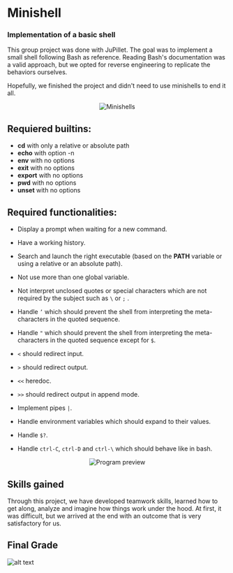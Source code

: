 # Minishell

### Implementation of a basic shell

This group project was done with JuPillet. The goal was to implement a small shell following Bash as reference. Reading Bash's documentation was a valid approach, but we opted for reverse engineering to replicate the behaviors ourselves.

Hopefully, we finished the project and didn't need to use minishells to end it all.

<p align="center">
  <img src="https://i.imgur.com/Dl1FaeZ.png" alt="Minishells" />
</p>

## Requiered builtins:

- **cd** with only a relative or absolute path
- **echo** with option -n
- **env** with no options
- **exit** with no options
- **export** with no options
- **pwd** with no options
- **unset** with no options

## Required functionalities:

- Display a prompt when waiting for a new command.
- Have a working history.
- Search and launch the right executable (based on the **PATH** variable or using a relative or an absolute path).
- Not use more than one global variable.
- Not interpret unclosed quotes or special characters which are not required by the subject such as `\` or `;` .
- Handle `’` which should prevent the shell from interpreting the meta-characters in the quoted sequence.
- Handle `"` which should prevent the shell from interpreting the meta-characters in the quoted sequence except for `$`.

- `<` should redirect input.
- `>` should redirect output.
- `<<` heredoc.
- `>>` should redirect output in append mode.

- Implement pipes `|`.
- Handle environment variables which should expand to their values.
- Handle `$?`.
- Handle `ctrl-C`, `ctrl-D` and `ctrl-\` which should behave like in bash.

<p align="center">
  <img src="https://i.imgur.com/yI7uGOv.png" alt="Program preview" />
</p>

## Skills gained

Through this project, we have developed teamwork skills, learned how to get along, analyze and imagine how things work under the hood. At first, it was difficult, but we arrived at the end with an outcome that is very satisfactory for us.

## Final Grade

![alt text](https://i.imgur.com/wtxZeF1.png "Final grade 100/100")
